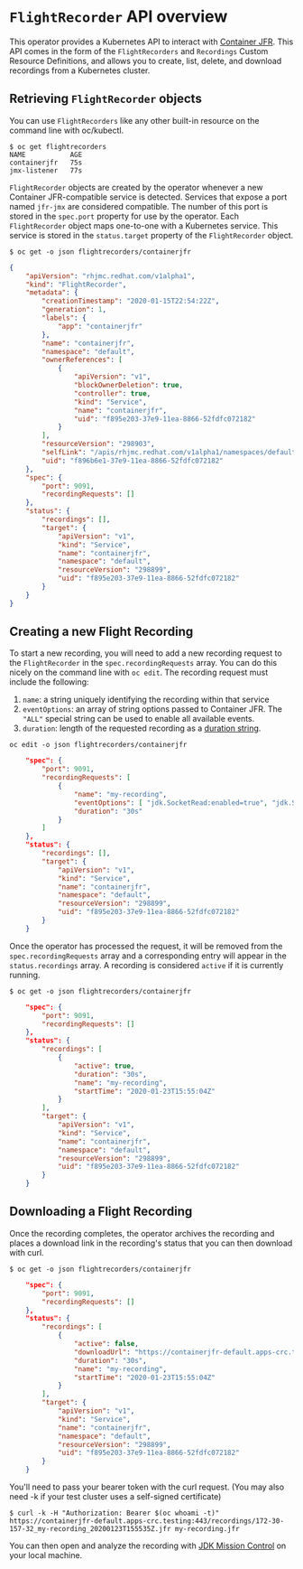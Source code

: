 # `FlightRecorder` API overview

This operator provides a Kubernetes API to interact with [Container JFR](https://github.com/rh-jmc-team/container-jfr).
This API comes in the form of the `FlightRecorders` and `Recordings` Custom Resource Definitions, and allows you to create, list, delete, and download recordings from a Kubernetes cluster.

## Retrieving `FlightRecorder` objects
You can use `FlightRecorders` like any other built-in resource on the command line with oc/kubectl.

```shell
$ oc get flightrecorders
NAME           AGE
containerjfr   75s
jmx-listener   77s
```

`FlightRecorder` objects are created by the operator whenever a new Container JFR-compatible service is detected.
Services that expose a port named `jfr-jmx` are considered compatible. The number of this port is stored in the `spec.port` property for use by the operator. Each `FlightRecorder` object maps one-to-one with a Kubernetes service. This service is stored in the `status.target` property of the `FlightRecorder` object.

```shell
$ oc get -o json flightrecorders/containerjfr
```
```json
{
    "apiVersion": "rhjmc.redhat.com/v1alpha1",
    "kind": "FlightRecorder",
    "metadata": {
        "creationTimestamp": "2020-01-15T22:54:22Z",
        "generation": 1,
        "labels": {
            "app": "containerjfr"
        },
        "name": "containerjfr",
        "namespace": "default",
        "ownerReferences": [
            {
                "apiVersion": "v1",
                "blockOwnerDeletion": true,
                "controller": true,
                "kind": "Service",
                "name": "containerjfr",
                "uid": "f895e203-37e9-11ea-8866-52fdfc072182"
            }
        ],
        "resourceVersion": "298903",
        "selfLink": "/apis/rhjmc.redhat.com/v1alpha1/namespaces/default/flightrecorders/containerjfr",
        "uid": "f896b6e1-37e9-11ea-8866-52fdfc072182"
    },
    "spec": {
        "port": 9091,
        "recordingRequests": []
    },
    "status": {
        "recordings": [],
        "target": {
            "apiVersion": "v1",
            "kind": "Service",
            "name": "containerjfr",
            "namespace": "default",
            "resourceVersion": "298899",
            "uid": "f895e203-37e9-11ea-8866-52fdfc072182"
        }
    }
}
```

## Creating a new Flight Recording

To start a new recording, you will need to add a new recording request to the `FlightRecorder` in the `spec.recordingRequests` array. You can do this nicely on the command line with `oc edit`. The recording request must include the following:

1. `name`: a string uniquely identifying the recording within that service
2. `eventOptions`: an array of string options passed to Container JFR. The `"ALL"` special string can be used to enable all available events.
3. `duration`: length of the requested recording as a [duration string](https://golang.org/pkg/time/#ParseDuration).

```shell
oc edit -o json flightrecorders/containerjfr
```
```json
    "spec": {
        "port": 9091,
        "recordingRequests": [
            {
                "name": "my-recording",
                "eventOptions": [ "jdk.SocketRead:enabled=true", "jdk.SocketWrite:enabled=true" ],
                "duration": "30s"
            }
        ]
    },
    "status": {
        "recordings": [],
        "target": {
            "apiVersion": "v1",
            "kind": "Service",
            "name": "containerjfr",
            "namespace": "default",
            "resourceVersion": "298899",
            "uid": "f895e203-37e9-11ea-8866-52fdfc072182"
        }
    }
```

Once the operator has processed the request, it will be removed from the `spec.recordingRequests` array and a corresponding entry will appear in the `status.recordings` array. A recording is considered `active` if it is currently running.

```shell
$ oc get -o json flightrecorders/containerjfr
```
```json
    "spec": {
        "port": 9091,
        "recordingRequests": []
    },
    "status": {
        "recordings": [
            {
                "active": true,
                "duration": "30s",
                "name": "my-recording",
                "startTime": "2020-01-23T15:55:04Z"
            }
        ],
        "target": {
            "apiVersion": "v1",
            "kind": "Service",
            "name": "containerjfr",
            "namespace": "default",
            "resourceVersion": "298899",
            "uid": "f895e203-37e9-11ea-8866-52fdfc072182"
        }
    }
```

## Downloading a Flight Recording

Once the recording completes, the operator archives the recording and places a download link in the recording's status that you can then download with curl.

```shell
$ oc get -o json flightrecorders/containerjfr
```
```json
    "spec": {
        "port": 9091,
        "recordingRequests": []
    },
    "status": {
        "recordings": [
            {
                "active": false,
                "downloadUrl": "https://containerjfr-default.apps-crc.testing:443/recordings/172-30-157-32_my-recording_20200123T155535Z.jfr",
                "duration": "30s",
                "name": "my-recording",
                "startTime": "2020-01-23T15:55:04Z"
            }
        ],
        "target": {
            "apiVersion": "v1",
            "kind": "Service",
            "name": "containerjfr",
            "namespace": "default",
            "resourceVersion": "298899",
            "uid": "f895e203-37e9-11ea-8866-52fdfc072182"
        }
    }
```

You'll need to pass your bearer token with the curl request. (You may also need -k if your test cluster uses a self-signed certificate)
```shell
$ curl -k -H "Authorization: Bearer $(oc whoami -t)" https://containerjfr-default.apps-crc.testing:443/recordings/172-30-157-32_my-recording_20200123T155535Z.jfr my-recording.jfr
```

You can then open and analyze the recording with [JDK Mission Control](https://github.com/openjdk/jmc/) on your local machine.
